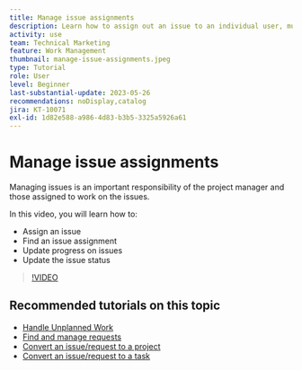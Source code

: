 ```yaml
---
title: Manage issue assignments
description: Learn how to assign out an issue to an individual user, multiple users, or a team so the issue will get resolved.
activity: use
team: Technical Marketing
feature: Work Management
thumbnail: manage-issue-assignments.jpeg
type: Tutorial
role: User
level: Beginner
last-substantial-update: 2023-05-26
recommendations: noDisplay,catalog
jira: KT-10071
exl-id: 1d82e588-a986-4d83-b3b5-3325a5926a61
---
```

# Manage issue assignments

Managing issues is an important responsibility of the project manager and those assigned to work on the issues. 

In this video, you will learn how to:

* Assign an issue
* Find an issue assignment
* Update progress on issues
* Update the issue status

>[!VIDEO](https://video.tv.adobe.com/v/3419931/?quality=12&learn=on)

## Recommended tutorials on this topic

* [Handle Unplanned Work](/help/manage-work/issues-requests/handle-unplanned-work.md)
* [Find and manage requests](/help/manage-work/issues-requests/find-requests.md)
* [Convert an issue/request to a project](/help/manage-work/issues-requests/create-a-project-from-a-request.md)
* [Convert an issue/request to a task](/help/manage-work/issues-requests/convert-issues-to-other-work-items.md)
